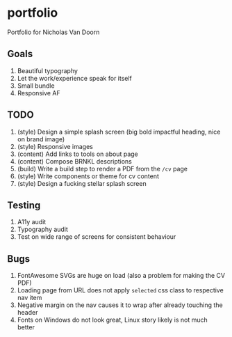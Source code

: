 # portfolio

Portfolio for Nicholas Van Doorn

## Goals

1. Beautiful typography
1. Let the work/experience speak for itself
1. Small bundle
1. Responsive AF

## TODO

1. (style) Design a simple splash screen (big bold impactful heading, nice on brand image)
1. (style) Responsive images
1. (content) Add links to tools on about page
1. (content) Compose BRNKL descriptions
1. (build) Write a build step to render a PDF from the `/cv` page
1. (style) Write components or theme for cv content
1. (style) Design a fucking stellar splash screen

## Testing

1. A11y audit
1. Typography audit
1. Test on wide range of screens for consistent behaviour

## Bugs

1. FontAwesome SVGs are huge on load (also a problem for making the CV PDF)
1. Loading page from URL does not apply `selected` css class to respective nav item
1. Negative margin on the nav causes it to wrap after already touching the header
1. Fonts on Windows do not look great, Linux story likely is not much better
